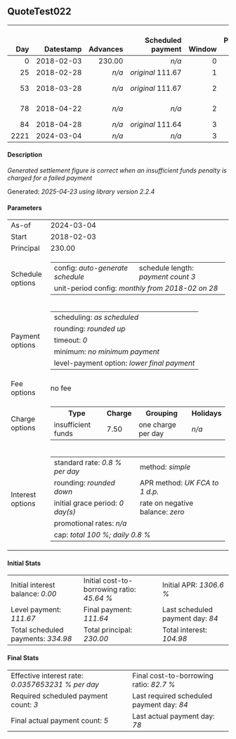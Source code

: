 <h2>QuoteTest022</h2>
<table>
    <thead style="vertical-align: bottom;">
        <th style="text-align: right;">Day</th>
        <th style="text-align: right;">Datestamp</th>
        <th style="text-align: right;">Advances</th>
        <th style="text-align: right;">Scheduled payment</th>
        <th style="text-align: right;">Window</th>
        <th style="text-align: right;">Payment due</th>
        <th style="text-align: right;">Actual payments</th>
        <th style="text-align: right;">Generated payment</th>
        <th style="text-align: right;">Net effect</th>
        <th style="text-align: right;">Payment status</th>
        <th style="text-align: right;">Balance status</th>
        <th style="text-align: right;">Simple interest</th>
        <th style="text-align: right;">New interest</th>
        <th style="text-align: right;">New charges</th>
        <th style="text-align: right;">Principal portion</th>
        <th style="text-align: right;">Fee portion</th>
        <th style="text-align: right;">Interest portion</th>
        <th style="text-align: right;">Charges portion</th>
        <th style="text-align: right;">Fee rebate</th>
        <th style="text-align: right;">Principal balance</th>
        <th style="text-align: right;">Fee balance</th>
        <th style="text-align: right;">Interest balance</th>
        <th style="text-align: right;">Charges balance</th>
        <th style="text-align: right;">Settlement figure</th>
        <th style="text-align: right;">Fee rebate if&nbsp;settled</th>
    </thead>
    <tr style="text-align: right;">
        <td class="ci00">0</td>
        <td class="ci01" style="white-space: nowrap;">2018-02-03</td>
        <td class="ci02">230.00</td>
        <td class="ci03" style="white-space: nowrap;"><i>n/a<i></td>
        <td class="ci04">0</td>
        <td class="ci05">0.00</td>
        <td class="ci06"><i>n/a</i></td>
        <td class="ci07"><i>n/a</i></td>
        <td class="ci08">0.00</td>
        <td class="ci09"><i>none&nbsp;scheduled</i></td>
        <td class="ci10">open</td>
        <td class="ci11">0.0000</td>
        <td class="ci12">0.0000</td>
        <td class="ci13"><i>n/a</i></td>
        <td class="ci14">0.00</td>
        <td class="ci15">0.00</td>
        <td class="ci16">0.00</td>
        <td class="ci17">0.00</td>
        <td class="ci18">0.00</td>
        <td class="ci19">230.00</td>
        <td class="ci20">0.00</td>
        <td class="ci21">0.0000</td>
        <td class="ci22">0.00</td>
        <td class="ci23">230.00</td>
        <td class="ci24">0.00</td>
    </tr>
    <tr style="text-align: right;">
        <td class="ci00">25</td>
        <td class="ci01" style="white-space: nowrap;">2018-02-28</td>
        <td class="ci02"><i>n/a</i></td>
        <td class="ci03" style="white-space: nowrap;"><i>original</i> 111.67</td>
        <td class="ci04">1</td>
        <td class="ci05">111.67</td>
        <td class="ci06"><i>confirmed</i>&nbsp;72.54</td>
        <td class="ci07"><i>n/a</i></td>
        <td class="ci08">72.54</td>
        <td class="ci09"><i>paid&nbsp;later&nbsp;owing</i>&nbsp;39.13</td>
        <td class="ci10">open</td>
        <td class="ci11">46.0000</td>
        <td class="ci12">46.0000</td>
        <td class="ci13"><i>n/a</i></td>
        <td class="ci14">26.54</td>
        <td class="ci15">0.00</td>
        <td class="ci16">46.00</td>
        <td class="ci17">0.00</td>
        <td class="ci18">0.00</td>
        <td class="ci19">203.46</td>
        <td class="ci20">0.00</td>
        <td class="ci21">0.0000</td>
        <td class="ci22">0.00</td>
        <td class="ci23">203.46</td>
        <td class="ci24">0.00</td>
    </tr>
    <tr style="text-align: right;">
        <td class="ci00">53</td>
        <td class="ci01" style="white-space: nowrap;">2018-03-28</td>
        <td class="ci02"><i>n/a</i></td>
        <td class="ci03" style="white-space: nowrap;"><i>original</i> 111.67</td>
        <td class="ci04">2</td>
        <td class="ci05">111.67</td>
        <td class="ci06">72.54&nbsp;<i>failed&nbsp;(insufficient&nbsp;funds)</i><br/><i>confirmed</i>&nbsp;72.54</td>
        <td class="ci07"><i>n/a</i></td>
        <td class="ci08">72.54</td>
        <td class="ci09"><i>paid&nbsp;later&nbsp;in&nbsp;full</i></td>
        <td class="ci10">open</td>
        <td class="ci11">45.5750</td>
        <td class="ci12">45.5750</td>
        <td class="ci13"><i>insufficient&nbsp;funds</i>&nbsp;7.50</td>
        <td class="ci14">19.47</td>
        <td class="ci15">0.00</td>
        <td class="ci16">45.57</td>
        <td class="ci17">7.50</td>
        <td class="ci18">0.00</td>
        <td class="ci19">183.99</td>
        <td class="ci20">0.00</td>
        <td class="ci21">0.0000</td>
        <td class="ci22">0.00</td>
        <td class="ci23">183.99</td>
        <td class="ci24">0.00</td>
    </tr>
    <tr style="text-align: right;">
        <td class="ci00">78</td>
        <td class="ci01" style="white-space: nowrap;">2018-04-22</td>
        <td class="ci02"><i>n/a</i></td>
        <td class="ci03" style="white-space: nowrap;"><i>n/a<i></td>
        <td class="ci04">2</td>
        <td class="ci05">0.00</td>
        <td class="ci06"><i>confirmed</i>&nbsp;72.54<br/><i>confirmed</i>&nbsp;145.07</td>
        <td class="ci07"><i>n/a</i></td>
        <td class="ci08">217.61</td>
        <td class="ci09"><i>extra&nbsp;payment</i></td>
        <td class="ci10">open</td>
        <td class="ci11">36.7980</td>
        <td class="ci12">36.7980</td>
        <td class="ci13"><i>n/a</i></td>
        <td class="ci14">180.82</td>
        <td class="ci15">0.00</td>
        <td class="ci16">36.79</td>
        <td class="ci17">0.00</td>
        <td class="ci18">0.00</td>
        <td class="ci19">3.17</td>
        <td class="ci20">0.00</td>
        <td class="ci21">0.0000</td>
        <td class="ci22">0.00</td>
        <td class="ci23">3.17</td>
        <td class="ci24">0.00</td>
    </tr>
    <tr style="text-align: right;">
        <td class="ci00">84</td>
        <td class="ci01" style="white-space: nowrap;">2018-04-28</td>
        <td class="ci02"><i>n/a</i></td>
        <td class="ci03" style="white-space: nowrap;"><i>original</i> 111.64</td>
        <td class="ci04">3</td>
        <td class="ci05">0.00</td>
        <td class="ci06"><i>n/a</i></td>
        <td class="ci07"><i>n/a</i></td>
        <td class="ci08">0.00</td>
        <td class="ci09"><i>nothing&nbsp;due</i></td>
        <td class="ci10">open</td>
        <td class="ci11">0.1522</td>
        <td class="ci12">0.1522</td>
        <td class="ci13"><i>n/a</i></td>
        <td class="ci14">0.00</td>
        <td class="ci15">0.00</td>
        <td class="ci16">0.00</td>
        <td class="ci17">0.00</td>
        <td class="ci18">0.00</td>
        <td class="ci19">3.17</td>
        <td class="ci20">0.00</td>
        <td class="ci21">0.1522</td>
        <td class="ci22">0.00</td>
        <td class="ci23">3.32</td>
        <td class="ci24">0.00</td>
    </tr>
    <tr style="text-align: right;">
        <td class="ci00">2221</td>
        <td class="ci01" style="white-space: nowrap;">2024-03-04</td>
        <td class="ci02"><i>n/a</i></td>
        <td class="ci03" style="white-space: nowrap;"><i>n/a<i></td>
        <td class="ci04">3</td>
        <td class="ci05">0.00</td>
        <td class="ci06"><i>n/a</i></td>
        <td class="ci07">57.51</td>
        <td class="ci08">57.51</td>
        <td class="ci09"><i>generated</i></td>
        <td class="ci10">closed</td>
        <td class="ci11">54.1943</td>
        <td class="ci12">54.1943</td>
        <td class="ci13"><i>n/a</i></td>
        <td class="ci14">3.17</td>
        <td class="ci15">0.00</td>
        <td class="ci16">54.34</td>
        <td class="ci17">0.00</td>
        <td class="ci18">0.00</td>
        <td class="ci19">0.00</td>
        <td class="ci20">0.00</td>
        <td class="ci21">0.0000</td>
        <td class="ci22">0.00</td>
        <td class="ci23">0.00</td>
        <td class="ci24">0.00</td>
    </tr>
</table>

<h4>Description</h4>
<p><i>Generated settlement figure is correct when an insufficient funds penalty is charged for a failed payment</i></p>
<p>Generated: <i>2025-04-23 using library version 2.2.4</i></p>
<h4>Parameters</h4>
<table>
    <tr>
        <td>As-of</td>
        <td>2024-03-04</td>
    </tr>
    <tr>
        <td>Start</td>
        <td>2018-02-03</td>
    </tr>
    <tr>
        <td>Principal</td>
        <td>230.00</td>
    </tr>
    <tr>
        <td>Schedule options</td>
        <td>
            <table>
                <tr>
                    <td>config: <i>auto-generate schedule</i></td>
                    <td>schedule length: <i><i>payment count</i> 3</i></td>
                </tr>
                <tr>
                    <td colspan="2" style="white-space: nowrap;">unit-period config: <i>monthly from 2018-02 on 28</i></td>
                </tr>
            </table>
        </td>
    </tr>
    <tr>
        <td>Payment options</td>
        <td>
            <table>
                <tr>
                    <td>scheduling: <i>as scheduled</i></td>
                </tr>
                <tr>
                    <td>rounding: <i>rounded up</i></td>
                </tr>
                <tr>
                    <td>timeout: <i>0</i></td>
                </tr>
                <tr>
                    <td>minimum: <i>no&nbsp;minimum&nbsp;payment</i></td>
                </tr>
                <tr>
                    <td>level-payment option: <i>lower&nbsp;final&nbsp;payment</i></td>
                </tr>
            </table>
        </td>
    </tr>
    <tr>
        <td>Fee options</td>
        <td>no fee
        </td>
    </tr>
    <tr>
        <td>Charge options</td>
        <td>
            <table>
                <tr>
                    <th>Type</th>
                    <th>Charge</th>
                    <th>Grouping</th>
                    <th>Holidays</th>
                </tr>
                <tr>
                    <td>insufficient funds</td>
                    <td>7.50</td><td>one charge per day</td><td><i>n/a</i></td>
                </tr>
            </table>
        </td>
    </tr>
    <tr>
        <td>Interest options</td>
        <td>
            <table>
                <tr>
                    <td>standard rate: <i>0.8 % per day</i></td>
                    <td>method: <i>simple</i></td>
                </tr>
                <tr>
                    <td>rounding: <i>rounded down</i></td>
                    <td>APR method: <i>UK FCA to 1 d.p.</i></td>
                </tr>
                <tr>
                    <td>initial grace period: <i>0 day(s)</i></td>
                    <td>rate on negative balance: <i>zero</i></td>
                </tr>
                <tr>
                    <td colspan="2">promotional rates: <i><i>n/a</i></i></td>
                </tr>
                <tr>
                    <td colspan="2">cap: <i>total 100 %; daily 0.8 %</td>
                </tr>
            </table>
        </td>
    </tr>
</table>
<h4>Initial Stats</h4>
<table>
    <tr>
        <td>Initial interest balance: <i>0.00</i></td>
        <td>Initial cost-to-borrowing ratio: <i>45.64 %</i></td>
        <td>Initial APR: <i>1306.6 %</i></td>
    </tr>
    <tr>
        <td>Level payment: <i>111.67</i></td>
        <td>Final payment: <i>111.64</i></td>
        <td>Last scheduled payment day: <i>84</i></td>
    </tr>
    <tr>
        <td>Total scheduled payments: <i>334.98</i></td>
        <td>Total principal: <i>230.00</i></td>
        <td>Total interest: <i>104.98</i></td>
    </tr>
</table>

<h4>Final Stats</h4>
<table>
    <tr>
        <td>Effective interest rate: <i>0.0357653231 % per day</i></td>
        <td>Final cost-to-borrowing ratio: <i>82.7 %</i></td>
    </tr>
    <tr>
        <td>Required scheduled payment count: <i>3</i></td>
        <td>Last required scheduled payment day: <i>84</i></td>
    </tr>
    <tr>
        <td>Final actual payment count: <i>5</i></td>
        <td>Last actual payment day: <i>78</i></td>
    </tr>
</table>
